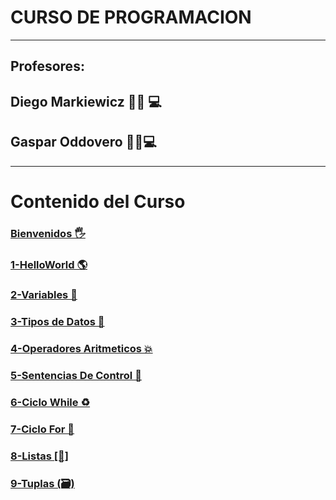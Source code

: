 
# CURSO DE PROGRAMACION
---
## Profesores:

## Diego Markiewicz 🧙‍♂️ 💻
## Gaspar Oddovero 🧙‍♀️💻

---
# Contenido del Curso
### [Bienvenidos 🖐](0-bienvenidos.md)
### [1-HelloWorld 🌎](1-HelloWorld.md)
### [2-Variables 🚨](2_variables.md)
### [3-Tipos de Datos 🛑](3_TiposDeDatos.md)
### [4-Operadores Aritmeticos 💥](4_OperadoresAritmeticos.md)
### [5-Sentencias De Control 🤯](5_SentenciasdeControl.md)
### [6-Ciclo While ♻](6_ciclo_while.md)
### [7-Ciclo For 🛂](7_cicloFor.md)
### [8-Listas [🛒]](8_listas.md)
### [9-Tuplas (🗃)](9_tuplas.md)